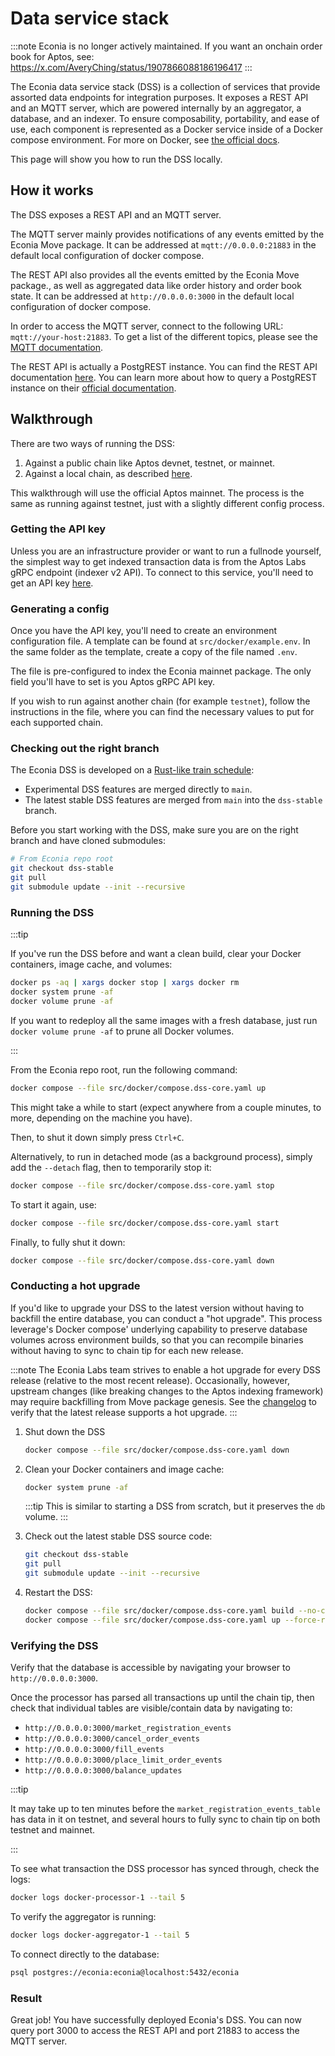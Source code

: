 # Data service stack

:::note
Econia is no longer actively maintained. If you want an onchain order book for
Aptos, see: https://x.com/AveryChing/status/1907866088186196417
:::

The Econia data service stack (DSS) is a collection of services that provide assorted data endpoints for integration purposes.
It exposes a REST API and an MQTT server, which are powered internally by an aggregator, a database, and an indexer.
To ensure composability, portability, and ease of use, each component is represented as a Docker service inside of a Docker compose environment.
For more on Docker, see [the official docs](https://docs.docker.com/).

This page will show you how to run the DSS locally.

## How it works

The DSS exposes a REST API and an MQTT server.

The MQTT server mainly provides notifications of any events emitted by the Econia Move package.
It can be addressed at `mqtt://0.0.0.0:21883` in the default local configuration of docker compose.

The REST API also provides all the events emitted by the Econia Move package., as well as aggregated data like order history and order book state.
It can be addressed at `http://0.0.0.0:3000` in the default local configuration of docker compose.

In order to access the MQTT server, connect to the following URL: `mqtt://your-host:21883`.
To get a list of the different topics, please see the [MQTT documentation](./mqtt.md).

The REST API is actually a PostgREST instance.
You can find the REST API documentation [here](./rest-api.md).
You can learn more about how to query a PostgREST instance on their [official documentation](https://postgrest.org/en/stable/).

## Walkthrough

There are two ways of running the DSS:

1. Against a public chain like Aptos devnet, testnet, or mainnet.
1. Against a local chain, as described [here](https://github.com/econia-labs/econia/tree/main/src/docker).

This walkthrough will use the official Aptos mainnet.
The process is the same as running against testnet, just with a slightly different config process.

### Getting the API key

Unless you are an infrastructure provider or want to run a fullnode yourself, the simplest way to get indexed transaction data is from the Aptos Labs gRPC endpoint (indexer v2 API).
To connect to this service, you'll need to get an API key [here](https://developers.aptoslabs.com/).

### Generating a config

Once you have the API key, you'll need to create an environment configuration file.
A template can be found at `src/docker/example.env`.
In the same folder as the template, create a copy of the file named `.env`.

The file is pre-configured to index the Econia mainnet package.
The only field you'll have to set is you Aptos gRPC API key.

If you wish to run against another chain (for example `testnet`), follow the instructions in the file, where you can find the necessary values to put for each supported chain.

### Checking out the right branch

The Econia DSS is developed on a [Rust-like train schedule](https://doc.rust-lang.org/book/appendix-07-nightly-rust.html):

- Experimental DSS features are merged directly to `main`.
- The latest stable DSS features are merged from `main` into the `dss-stable` branch.

Before you start working with the DSS, make sure you are on the right branch and have cloned submodules:

```bash
# From Econia repo root
git checkout dss-stable
git pull
git submodule update --init --recursive
```

### Running the DSS

:::tip

If you've run the DSS before and want a clean build, clear your Docker containers, image cache, and volumes:

```sh
docker ps -aq | xargs docker stop | xargs docker rm
docker system prune -af
docker volume prune -af
```

If you want to redeploy all the same images with a fresh database, just run `docker volume prune -af` to prune all Docker volumes.

:::

From the Econia repo root, run the following command:

```bash
docker compose --file src/docker/compose.dss-core.yaml up
```

This might take a while to start (expect anywhere from a couple minutes, to more, depending on the machine you have).

Then, to shut it down simply press `Ctrl+C`.

Alternatively, to run in detached mode (as a background process), simply add the `--detach` flag, then to temporarily stop it:

```bash
docker compose --file src/docker/compose.dss-core.yaml stop
```

To start it again, use:

```bash
docker compose --file src/docker/compose.dss-core.yaml start
```

Finally, to fully shut it down:

```bash
docker compose --file src/docker/compose.dss-core.yaml down
```

### Conducting a hot upgrade

If you'd like to upgrade your DSS to the latest version without having to backfill the entire database, you can conduct a "hot upgrade".
This process leverage's Docker compose' underlying capability to preserve database volumes across environment builds, so that you can recompile binaries without having to sync to chain tip for each new release.

:::note
The Econia Labs team strives to enable a hot upgrade for every DSS release (relative to the most recent release).
Occasionally, however, upstream changes (like breaking changes to the Aptos indexing framework) may require backfilling from Move package genesis.
See the [changelog](./changelog.md) to verify that the latest release supports a hot upgrade.
:::

1. Shut down the DSS

   ```bash
   docker compose --file src/docker/compose.dss-core.yaml down
   ```

1. Clean your Docker containers and image cache:

   ```bash
   docker system prune -af
   ```

   :::tip
   This is similar to starting a DSS from scratch, but it preserves the `db` volume.
   :::

1. Check out the latest stable DSS source code:

   ```bash
   git checkout dss-stable
   git pull
   git submodule update --init --recursive
   ```

1. Restart the DSS:

   ```bash
   docker compose --file src/docker/compose.dss-core.yaml build --no-cache
   docker compose --file src/docker/compose.dss-core.yaml up --force-recreate
   ```

### Verifying the DSS

Verify that the database is accessible by navigating your browser to `http://0.0.0.0:3000`.

Once the processor has parsed all transactions up until the chain tip, then check that individual tables are visible/contain data by navigating to:

- `http://0.0.0.0:3000/market_registration_events`
- `http://0.0.0.0:3000/cancel_order_events`
- `http://0.0.0.0:3000/fill_events`
- `http://0.0.0.0:3000/place_limit_order_events`
- `http://0.0.0.0:3000/balance_updates`

:::tip

It may take up to ten minutes before the `market_registration_events_table` has data in it on testnet, and several hours to fully sync to chain tip on both testnet and mainnet.

:::

To see what transaction the DSS processor has synced through, check the logs:

```sh
docker logs docker-processor-1 --tail 5
```

To verify the aggregator is running:

```sh
docker logs docker-aggregator-1 --tail 5
```

To connect directly to the database:

```sh
psql postgres://econia:econia@localhost:5432/econia
```

### Result

Great job!
You have successfully deployed Econia's DSS.
You can now query port 3000 to access the REST API and port 21883 to access the MQTT server.
